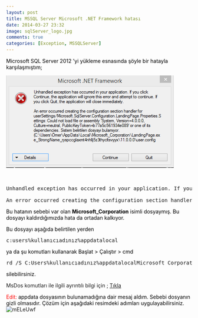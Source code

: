 ```yaml
---
layout: post
title: MSSQL Server Microsoft .NET Framework hatası
date: 2014-03-27 23:32
image: sqlServer_logo.jpg
comments: true
categories: [Exception, MSSQLServer]
---
```



<span style="color:#000000;">Microsoft SQL Server 2012 'yi yükleme esnasında şöyle bir hatayla karşılaşmıştım;</span>

<span style="color:#000000; text-align:center;"><a href="/images/sql2012hata.png"><span style="color:#000000;"><img class="size-full wp-image-117 aligncenter" src="/images/sql2012hata.png" alt="sql2012hata" width="455" height="251" /></span></a></span>

<span style="color:#000000;"> </span>
<pre class="theme:github lang:default decode:true">Unhandled exception has occurred in your application. If you click Continue, the  application will ignore this error and attempt to continue. If you click Quit, the  application will close immediately.

An error occurred creating the configuration section handler for userSettings/Microsoft.SqlServer.Configuration.LandingPage.Properties.Settings: Could not load file or assembly 'System, Version=4.0.0.0, Culture=neutral, PublicKeyToken=b77a5c561934e089' or one of its dependencies. Sistem belirtilen dosyayı bulamıyor.</pre>
<span style="color:#000000;">Bu hatanın sebebi var olan <strong>Microsoft_Corporation</strong> isimli dosyaymış. Bu dosyayı kaldırdığımızda hata da ortadan kalkıyor.</span>

<span style="color:#000000;">Bu dosyayı aşağıda belirtilen yerden</span>
<pre class="theme:github lang:default decode:true">c:users%kullanıcıadınız%appdatalocal</pre>
<span style="color:#000000;">ya da şu komutları kullanarak Başlat &gt; Çalıştır &gt; cmd</span>
<pre class="theme:github lang:default decode:true">rd /S C:Users%kullanıcıadınız%appdatalocalMicrosoft_Corporation</pre>
<span style="color:#000000;">silebilirsiniz.</span>

MsDos komutları ile ilgili ayrıntılı bilgi için ; <a href="https://tr.wikipedia.org/wiki/MS-DOS">Tıkla
</a>

<span style="color:#000000;"><span style="color:#ff0000;">Edit:</span> appdata dosyasının bulunamadığına dair mesaj aldım. Sebebi dosyanın gizli olmasıdır. Çözüm için aşağıdaki resimdeki adımları uygulayabilirsiniz.</span>
<img class="wp-image-536 size-large aligncenter" src="/images/mELeUwf-1024x471.png" alt="mELeUwf" width="648" height="298" />
